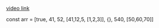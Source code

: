  [video link ](https://youtu.be/JU6sl_yyZqs)



const arr = [true, 41, 52, [41,12,5, [1,2,3]], {}, 540, [50,60,70]]



